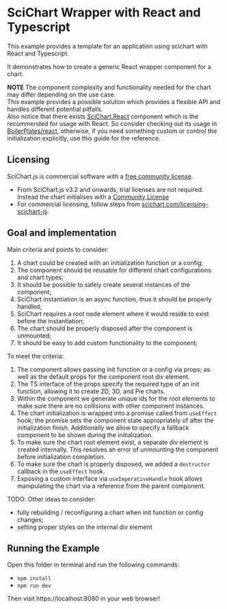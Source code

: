# SciChart Wrapper with React and Typescript

This example provides a template for an application using scichart with React and Typescript.

It demonstrates how to create a generic React wrapper component for a chart.

**NOTE** The component complexity and functionality needed for the chart may differ depending on the use case.  
This example provides a possible solution which provides a flexible API and handles different potential pitfalls.  
Also notice that there exists [SciChart.React](https://www.npmjs.com/package/scichart-react) component which is the recommended for usage with React. So consider checking out its usage in [BoilerPlates/react](./react), otherwise, if you need something custom or control the initialization explicitly, use this guide for the reference.

## Licensing

SciChart.js is commercial software with a [free community license](https://scichart.com/community-licensing).

-   From SciChart.js v3.2 and onwards, trial licenses are not required. Instead the chart initialises with a [Community License](https://scichart.com/community-licensing)
-   For commercial licensing, follow steps from [scichart.com/licensing-scichart-js](https://scichart.com/licensing-scichart-js).

## Goal and implementation

Main criteria and points to consider:

1. A chart could be created with an initialization function or a config;
2. The component should be reusable for different chart configurations and chart types;
3. It should be possible to safely create several instances of the component;
4. SciChart instantiation is an async function, thus it should be properly handled;
5. SciChart requires a root node element where it would reside to exist before the instantiation;
6. The chart should be properly disposed after the component is unmounted;
7. It should be easy to add custom functionality to the component;

To meet the criteria:

1. The component allows passing init function or a config via props; as well as the default props for the component root div element.
2. The TS interface of the props specify the required type of an init function, allowing it to create 2D, 3D, and Pie charts.
3. Within the component we generate unique ids for the root elements to make sure there are no collisions with other component instances.
4. The chart initialization is wrapped into a promise called from `useEffect` hook; the promise sets the component state appropriately of after the initialization finish.
   Additionally we allow to specify a fallback component to be shown during the initialization.
5. To make sure the chart root element exist, a separate div element is created internally. This resolves an error of unmounting the component before initialization completion.
6. To make sure the chart is properly disposed, we added a `destructor` callback in the `useEffect` hook.
7. Exposing a custom interface via `useImperativeHandle` hook allows manipulating the chart via a reference from the parent component.

TODO: Other ideas to consider:

-   fully rebuilding / reconfiguring a chart when init function or config changes;
-   setting proper styles on the internal div element

## Running the Example

Open this folder in terminal and run the following commands:

-   `npm install`
-   `npm run dev`

Then visit https://localhost:8080 in your web browser!
